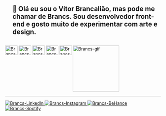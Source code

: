 <div id="user-content-toc">
  <ul>
    <summary>
      <h2 style="display: inline-block;">
        🌵 Olá eu sou o Vitor Brancalião, mas pode me chamar de Brancs. Sou desenvolvedor front-end e gosto muito de experimentar com arte e design.
      </h2>
    </summary>
  </ul>
</div>

<div style="display: inline-block;">
  <img 
    align="center" 
    alt="Brancs-Js" 
    height="30" 
    width="40"           
    src="https://gist.githubusercontent.com/brancs/5531641c0121faa506055e4e24bcddd0/raw/792cdb13811eba235c219696fe539c9765fbb7a9/css3.svg">
  <img 
    align="center" 
    alt="Brancs-Js" 
    height="30" 
    width="40"           
    src="https://gist.githubusercontent.com/brancs/5531641c0121faa506055e4e24bcddd0/raw/792cdb13811eba235c219696fe539c9765fbb7a9/html5.svg">
  <img 
    align="center" 
    alt="Brancs-Js" 
    height="30" 
    width="40"           
    src="https://gist.githubusercontent.com/brancs/5531641c0121faa506055e4e24bcddd0/raw/792cdb13811eba235c219696fe539c9765fbb7a9/js.svg">
  <img 
    align="center" 
    alt="Brancs-Js" 
    height="30" 
    width="40"           
    src="https://gist.githubusercontent.com/brancs/5531641c0121faa506055e4e24bcddd0/raw/792cdb13811eba235c219696fe539c9765fbb7a9/ts.svg">
  <img 
    align="center" 
    alt="Brancs-Js" 
    height="30" 
    width="40"           
    src="https://gist.githubusercontent.com/brancs/5531641c0121faa506055e4e24bcddd0/raw/792cdb13811eba235c219696fe539c9765fbb7a9/nextjs.svg">
  <img 
    align="right" 
    alt="Brancs-gif" 
    height="150" 
    width="150" 
    src="https://media.giphy.com/media/S49jJrjaruiMwDBPTn/giphy.gif">
</div>
<hr />
<div style="display: inline-block;">
  <a href="https://www.linkedin.com/in/vitor-brancali%C3%A3o-a98322151">
    <img alt="Brancs-LinkedIn" src="https://img.shields.io/badge/LinkedIn-0077B5?style=for-the-badge&logo=linkedin&logoColor=white" />
  </a>
  <a href="https://www.instagram.com/_brancs/">
    <img alt="Brancs-Instagram" src="https://img.shields.io/badge/Instagram-E4405F?style=for-the-badge&logo=instagram&logoColor=white" />
  </a>
  <a href="https://www.behance.net/brancs/">
    <img alt="Brancs-BeHance" src="https://img.shields.io/badge/-Behance-blue?style=for-the-badge&logo=behance&logoColor=white" />	
  </a>
  <a href="https://open.spotify.com/user/ecx00rnu8lj9zzi4xd5uwn6rv?si=3fe7c217a172411e">
    <img alt="Brancs-Spotify" src="https://img.shields.io/badge/Spotify-1ED760?&style=for-the-badge&logo=spotify&logoColor=white" />
  </a>
</div>
